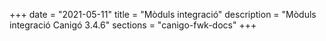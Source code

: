 +++
date        = "2021-05-11"
title       = "Mòduls integració"
description = "Mòduls integració Canigó 3.4.6"
sections    = "canigo-fwk-docs"
+++